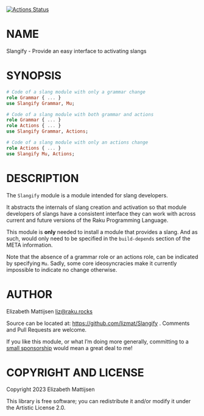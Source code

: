 [![Actions Status](https://github.com/lizmat/Slangify/actions/workflows/test.yml/badge.svg)](https://github.com/lizmat/Slangify/actions)

NAME
====

Slangify - Provide an easy interface to activating slangs

SYNOPSIS
========

```raku
# Code of a slang module with only a grammar change
role Grammar { ... }
use Slangify Grammar, Mu;

# Code of a slang module with both grammar and actions
role Grammar { ... }
role Actions { ... }
use Slangify Grammar, Actions;

# Code of a slang module with only an actions change
role Actions { ... }
use Slangify Mu, Actions;
```

DESCRIPTION
===========

The `Slangify` module is a module intended for slang developers.

It abstracts the internals of slang creation and activation so that module developers of slangs have a consistent interface they can work with across current and future versions of the Raku Programming Language.

This module is **only** needed to install a module that provides a slang. And as such, would only need to be specified in the `build-depends` section of the META information.

Note that the absence of a grammar role or an actions role, can be indicated by specifying `Mu`. Sadly, some core ideosyncracies make it currently impossible to indicate no change otherwise.

AUTHOR
======

Elizabeth Mattijsen <liz@raku.rocks>

Source can be located at: https://github.com/lizmat/Slangify . Comments and Pull Requests are welcome.

If you like this module, or what I’m doing more generally, committing to a [small sponsorship](https://github.com/sponsors/lizmat/) would mean a great deal to me!

COPYRIGHT AND LICENSE
=====================

Copyright 2023 Elizabeth Mattijsen

This library is free software; you can redistribute it and/or modify it under the Artistic License 2.0.

